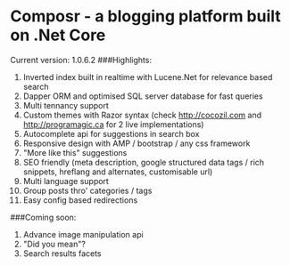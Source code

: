 
# Composr - a blogging platform built on .Net Core

Current version: 1.0.6.2
###Highlights:
1. Inverted index built in realtime with Lucene.Net for relevance based search
2. Dapper ORM and optimised SQL server database for fast queries
3. Multi tennancy support
4. Custom themes with Razor syntax (check http://cocozil.com and http://programagic.ca for 2 live implementations)
5. Autocomplete api for suggestions in search box
6. Responsive design with AMP / bootstrap / any css framework
7. "More like this" suggestions
8. SEO friendly (meta description, google structured data tags / rich snippets, hreflang and alternates, customisable url)
9. Multi language support
10. Group posts thro' categories / tags
11. Easy config based redirections

###Coming soon:
1. Advance image manipulation api
2. "Did you mean"?
3. Search results facets
